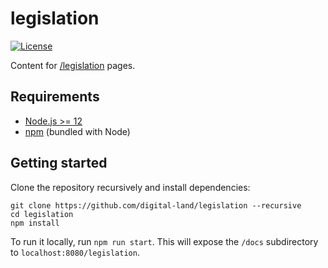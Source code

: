 # legislation

[![License](https://img.shields.io/github/license/mashape/apistatus.svg)](LICENSE)

Content for [/legislation](https://digital-land.github.io/legislation) pages.

## Requirements

- [Node.js >= 12](https://nodejs.org/)
- [npm](https://npmjs.com/) (bundled with Node)

## Getting started

Clone the repository recursively and install dependencies:

```
git clone https://github.com/digital-land/legislation --recursive
cd legislation
npm install
```

To run it locally, run `npm run start`. This will expose the `/docs` subdirectory to `localhost:8080/legislation`.
